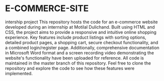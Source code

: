 # E-COMMERCE-SITE
intership project 
This repository hosts the code for an e-commerce website developed during an internship at Motilal Dulichand. Built using HTML and CSS, the project aims to provide a responsive and intuitive online shopping experience. Key features include product listings with sorting options, detailed product pages, a shopping cart, secure checkout functionality, and a combined login/register page. Additionally, comprehensive documentation in Microsoft Word format and a screen recording video demonstrating the website's functionality have been uploaded for reference. All code is maintained in the master branch of this repository. Feel free to clone the repository and explore the code to see how these features were implemented.

